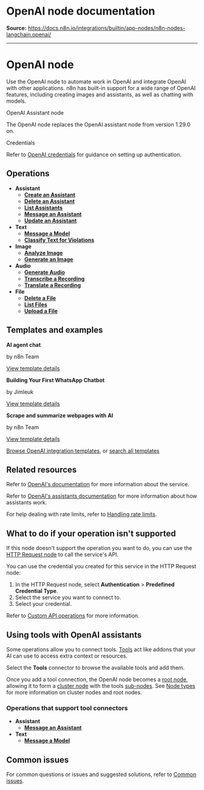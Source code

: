 # OpenAI node documentation

**Source:** https://docs.n8n.io/integrations/builtin/app-nodes/n8n-nodes-langchain.openai/

---

# OpenAI node

Use the OpenAI node to automate work in OpenAI and integrate OpenAI with other applications. n8n has built-in support for a wide range of OpenAI features, including creating images and assistants, as well as chatting with models.

OpenAI Assistant node

The OpenAI node replaces the OpenAI assistant node from version 1.29.0 on.

Credentials

Refer to [OpenAI credentials](../../credentials/openai/) for guidance on setting up authentication.

## Operations

- **Assistant**
  - [**Create an Assistant**](assistant-operations/#create-an-assistant)
  - [**Delete an Assistant**](assistant-operations/#delete-an-assistant)
  - [**List Assistants**](assistant-operations/#list-assistants)
  - [**Message an Assistant**](assistant-operations/#message-an-assistant)
  - [**Update an Assistant**](assistant-operations/#update-an-assistant)
- **Text**
  - [**Message a Model**](text-operations/#message-a-model)
  - [**Classify Text for Violations**](text-operations/#classify-text-for-violations)
- **Image**
  - [**Analyze Image**](image-operations/#analyze-image)
  - [**Generate an Image**](image-operations/#generate-an-image)
- **Audio**
  - [**Generate Audio**](audio-operations/#generate-audio)
  - [**Transcribe a Recording**](audio-operations/#transcribe-a-recording)
  - [**Translate a Recording**](audio-operations/#translate-a-recording)
- **File**
  - [**Delete a File**](file-operations/#delete-a-file)
  - [**List Files**](file-operations/#list-files)
  - [**Upload a File**](file-operations/#upload-a-file)

## Templates and examples

**AI agent chat**

by n8n Team

[View template details](https://n8n.io/workflows/1954-ai-agent-chat/)

**Building Your First WhatsApp Chatbot**

by Jimleuk

[View template details](https://n8n.io/workflows/2465-building-your-first-whatsapp-chatbot/)

**Scrape and summarize webpages with AI**

by n8n Team

[View template details](https://n8n.io/workflows/1951-scrape-and-summarize-webpages-with-ai/)

[Browse OpenAI integration templates](https://n8n.io/integrations/openai/), or [search all templates](https://n8n.io/workflows/)

## Related resources

Refer to [OpenAI's documentation](https://beta.openai.com/docs/introduction) for more information about the service.

Refer to [OpenAI's assistants documentation](https://platform.openai.com/docs/assistants/how-it-works/objects) for more information about how assistants work.

For help dealing with rate limits, refer to [Handling rate limits](../../rate-limits/).

## What to do if your operation isn't supported

If this node doesn't support the operation you want to do, you can use the [HTTP Request node](../../core-nodes/n8n-nodes-base.httprequest/) to call the service's API.

You can use the credential you created for this service in the HTTP Request node:

1. In the HTTP Request node, select **Authentication** > **Predefined Credential Type**.
2. Select the service you want to connect to.
3. Select your credential.

Refer to [Custom API operations](../../../custom-operations/) for more information.

## Using tools with OpenAI assistants

Some operations allow you to connect tools. [Tools](https://docs.n8n.io/advanced-ai/examples/understand-tools/) act like addons that your AI can use to access extra context or resources.

Select the **Tools** connector to browse the available tools and add them.

Once you add a tool connection, the OpenAI node becomes a [root node](../../../../glossary/#root-node-n8n), allowing it to form a [cluster node](../../../../glossary/#cluster-node-n8n) with the tools [sub-nodes](../../../../glossary/#sub-node-n8n). See [Node types](../../node-types/#cluster-nodes) for more information on cluster nodes and root nodes.

### Operations that support tool connectors

- **Assistant**
  - [**Message an Assistant**](assistant-operations/#message-an-assistant)
- **Text**
  - [**Message a Model**](text-operations/#message-a-model)

## Common issues

For common questions or issues and suggested solutions, refer to [Common issues](common-issues/).
